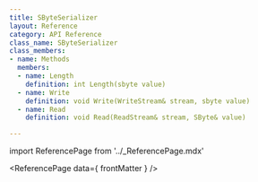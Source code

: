 ```yaml
---
title: SByteSerializer
layout: Reference
category: API Reference
class_name: SByteSerializer
class_members:
- name: Methods
  members:
  - name: Length
    definition: int Length(sbyte value)
  - name: Write
    definition: void Write(WriteStream& stream, sbyte value)
  - name: Read
    definition: void Read(ReadStream& stream, SByte& value)

---
```

import ReferencePage from '../_ReferencePage.mdx'

<ReferencePage data={ frontMatter } />
